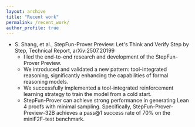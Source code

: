```yaml
---
layout: archive
title: "Recent work"
permalink: /recent_work/
author_profile: true
---
```


  * S. Shang, et al., StepFun-Prover Preview: Let's Think and Verify Step by Step, Technical Report, arXiv:2507.20199 
      * I led the end-to-end research and development of the StepFun-Prover Preview.
      * We introduced and validated a new pattern: tool-integrated reasoning, significantly enhancing the capabilities of formal reasoning models.
      * We successfully implemented a tool-integrated reinforcement learning strategy to train the model from a cold start.
      * StepFun-Prover can achieve strong performance in generating Lean 4 proofs with minimal sampling. Specifically, StepFun-Prover-Preview-32B achieves a pass@1 success rate of 70% on the miniF2F-test benchmark. 
